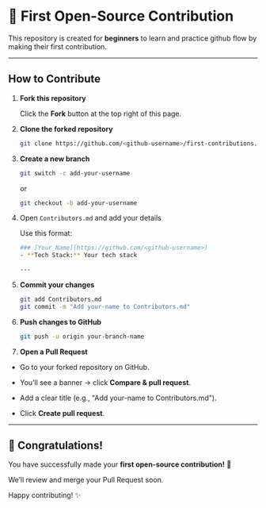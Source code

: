 # 🌟 First Open-Source Contribution

This repository is created for **beginners** to learn and practice github flow by making their first contribution.

---

## How to Contribute

1. **Fork this repository**

   Click the **Fork** button at the top right of this page.

2. **Clone the forked repository**

   ```bash
   git clone https://github.com/<github-username>/first-contributions.git
   ```

3. **Create a new branch**

   ```bash
   git switch -c add-your-username
   ```

   or

   ```bash
   git checkout -b add-your-username
   ```

4. Open `Contributors.md` and add your details

   Use this format:

   ```bash
   ### [Your Name](https://github.com/<github-username>)
   - **Tech Stack:** Your tech stack

   ---

   ```

5. **Commit your changes**

   ```bash
   git add Contributors.md
   git commit -m "Add your-name to Contributors.md"
   ```

6. **Push changes to GitHub**

   ```bash
   git push -u origin your-branch-name
   ```

7. **Open a Pull Request**


- Go to your forked repository on GitHub.

- You’ll see a banner → click **Compare & pull request**.

- Add a clear title (e.g., "Add your-name to Contributors.md").

- Click **Create pull request**.

---


## 🎉 Congratulations!


You have successfully made your **first open-source contribution!** 🥳

We’ll review and merge your Pull Request soon.


Happy contributing! ✨

